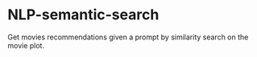 # NLP-semantic-search
Get movies recommendations given a prompt by similarity search on the movie plot.
